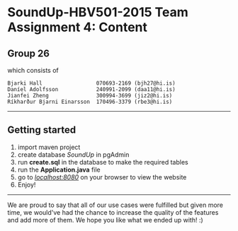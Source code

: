 # SoundUp-HBV501-2015 Team Assignment 4: Content

## Group 26

which consists of

    Bjarki Hall                 070693-2169 (bjh27@hi.is)
    Daníel Adolfsson            240991-2099 (daa11@hi.is)
    Jianfei Zheng               300994-3699 (jiz2@hi.is)
    Ríkharður Bjarni Einarsson  170496-3379 (rbe3@hi.is)
---
## Getting started
1. import maven project
2. create database *SoundUp* in pgAdmin
3. run **create.sql** in the database to make the required tables
4. run the **Application.java** file
5. go to [*localhost:8080*](localhost:8080) on your browser to view the website
6. Enjoy! 
---

We are proud to say that all of our use cases were fulfilled but given more time, 
we would've had the chance to increase the quality of the features and add more of them.
We hope you like what we ended up with! :)

